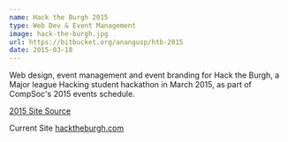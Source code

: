 ```yaml
---
name: Hack the Burgh 2015
type: Web Dev & Event Management
image: hack-the-burgh.jpg
url: https://bitbucket.org/anangusp/htb-2015
date: 2015-03-18
---
```


Web design, event management and event branding for Hack the Burgh, 
a Major league Hacking student hackathon in March 2015, as part of CompSoc's 
2015 events schedule.

[2015 Site Source](https://bitbucket.org/anangusp/htb-2015)

Current Site
[hacktheburgh.com](https://hacktheburgh.com)

